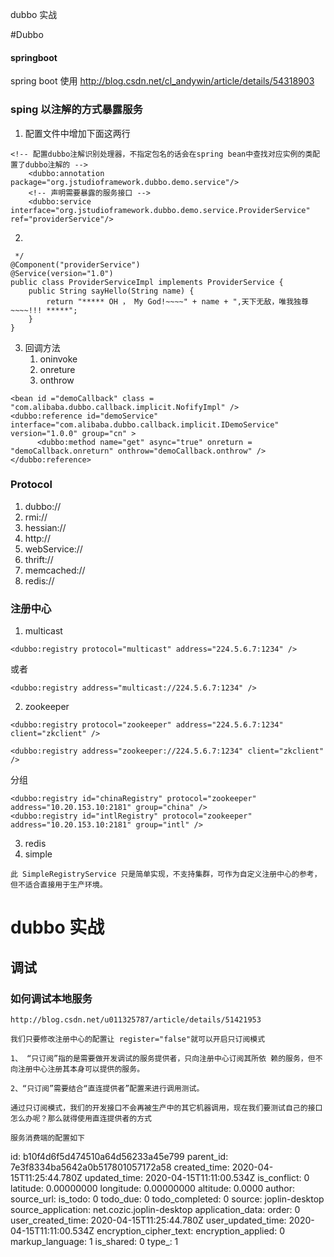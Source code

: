 dubbo 实战

#Dubbo

#### springboot
spring boot 使用 http://blog.csdn.net/cl_andywin/article/details/54318903

### sping 以注解的方式暴露服务
1. 配置文件中增加下面这两行

```
<!-- 配置dubbo注解识别处理器，不指定包名的话会在spring bean中查找对应实例的类配置了dubbo注解的 -->  
    <dubbo:annotation package="org.jstudioframework.dubbo.demo.service"/>  
    <!-- 声明需要暴露的服务接口 -->  
    <dubbo:service interface="org.jstudioframework.dubbo.demo.service.ProviderService" ref="providerService"/> 
```

2. 
```
 */
@Component("providerService")  
@Service(version="1.0")  
public class ProviderServiceImpl implements ProviderService {  
    public String sayHello(String name) {  
        return "***** OH ， My God!~~~~" + name + ",天下无敌，唯我独尊~~~~!!! *****";  
    }  
}  
```
3. 回调方法    
    1. oninvoke
    2. onreture
    3. onthrow
```
<bean id ="demoCallback" class = "com.alibaba.dubbo.callback.implicit.NofifyImpl" />
<dubbo:reference id="demoService" interface="com.alibaba.dubbo.callback.implicit.IDemoService" version="1.0.0" group="cn" >
      <dubbo:method name="get" async="true" onreturn = "demoCallback.onreturn" onthrow="demoCallback.onthrow" />
</dubbo:reference>
```

### Protocol

1. dubbo://
2. rmi://
3. hessian://
4. http://
5. webService://
6. thrift://
7. memcached://
8. redis://
### 注册中心
1. multicast
```
<dubbo:registry protocol="multicast" address="224.5.6.7:1234" />
```
或者
```
<dubbo:registry address="multicast://224.5.6.7:1234" />
```
2. zookeeper
```
<dubbo:registry protocol="zookeeper" address="224.5.6.7:1234" client="zkclient" />
```
```
<dubbo:registry address="zookeeper://224.5.6.7:1234" client="zkclient" />
```
分组
```
<dubbo:registry id="chinaRegistry" protocol="zookeeper" address="10.20.153.10:2181" group="china" />
<dubbo:registry id="intlRegistry" protocol="zookeeper" address="10.20.153.10:2181" group="intl" />

```
3. redis
4. simple
```
此 SimpleRegistryService 只是简单实现，不支持集群，可作为自定义注册中心的参考，但不适合直接用于生产环境。
```

# dubbo 实战

## 调试
### 如何调试本地服务
```
http://blog.csdn.net/u011325787/article/details/51421953

我们只要修改注册中心的配置让 register="false"就可以开启只订阅模式

1、 “只订阅”指的是需要做开发调试的服务提供者，只向注册中心订阅其所依 赖的服务，但不向注册中心注册其本身可以提供的服务。

2、“只订阅”需要结合“直连提供者”配置来进行调用测试。

通过只订阅模式，我们的开发接口不会再被生产中的其它机器调用，现在我们要测试自己的接口怎么办呢？那么就得使用直连提供者的方式

服务消费端的配置如下
```

id: b10f4d6f5d474510a64d56233a45e799
parent_id: 7e3f8334ba5642a0b517801057172a58
created_time: 2020-04-15T11:25:44.780Z
updated_time: 2020-04-15T11:11:00.534Z
is_conflict: 0
latitude: 0.00000000
longitude: 0.00000000
altitude: 0.0000
author: 
source_url: 
is_todo: 0
todo_due: 0
todo_completed: 0
source: joplin-desktop
source_application: net.cozic.joplin-desktop
application_data: 
order: 0
user_created_time: 2020-04-15T11:25:44.780Z
user_updated_time: 2020-04-15T11:11:00.534Z
encryption_cipher_text: 
encryption_applied: 0
markup_language: 1
is_shared: 0
type_: 1